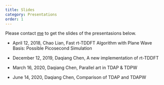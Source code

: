 ```yaml
---
title: Slides
category: Presentations
order: 1
---
```


Please contact [me](mailto:who@cndaqiang.ac.cn) to get the slides of the presentasions below.


- April 12, 2018, Chao Lian, Fast rt-TDDFT Algorithm with Plane Wave Basis: Possible Picosecond Simulation

- December 12, 2019, Daqiang Chen, A new implementation of rt-TDDFT

- March 16, 2020, Daqiang Chen, Parallel art in TDAP & TDPW

- June 14, 2020, Daqiang Chen, Comparison of TDAP and TDAPW